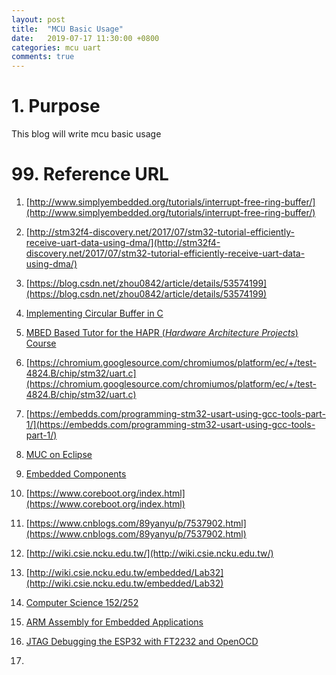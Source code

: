 ```yaml
---
layout: post
title:  "MCU Basic Usage"
date:   2019-07-17 11:30:00 +0800
categories: mcu uart
comments: true
---
```


# 1. Purpose

This blog will write mcu basic usage





# 99. Reference URL

1) [http://www.simplyembedded.org/tutorials/interrupt-free-ring-buffer/](http://www.simplyembedded.org/tutorials/interrupt-free-ring-buffer/)

2) [http://stm32f4-discovery.net/2017/07/stm32-tutorial-efficiently-receive-uart-data-using-dma/](http://stm32f4-discovery.net/2017/07/stm32-tutorial-efficiently-receive-uart-data-using-dma/)

3) [https://blog.csdn.net/zhou0842/article/details/53574199](https://blog.csdn.net/zhou0842/article/details/53574199)

4) [Implementing Circular Buffer in C](https://embedjournal.com/implementing-circular-buffer-embedded-c/)

5) [MBED Based Tutor for the HAPR (*Hardware Architecture Projects*) Course](https://www-users.cs.york.ac.uk/~pcc/MCP/HAPR-Course-web/)

6) [https://chromium.googlesource.com/chromiumos/platform/ec/+/test-4824.B/chip/stm32/uart.c](https://chromium.googlesource.com/chromiumos/platform/ec/+/test-4824.B/chip/stm32/uart.c)

7) [https://embedds.com/programming-stm32-usart-using-gcc-tools-part-1/](https://embedds.com/programming-stm32-usart-using-gcc-tools-part-1/)

8) [MUC on Eclipse](https://mcuoneclipse.com/)

9) [Embedded Components](http://www.steinerberg.com/EmbeddedComponents/home.htm)

10) [https://www.coreboot.org/index.html](https://www.coreboot.org/index.html)

11) [https://www.cnblogs.com/89yanyu/p/7537902.html](https://www.cnblogs.com/89yanyu/p/7537902.html)

12) [http://wiki.csie.ncku.edu.tw/](http://wiki.csie.ncku.edu.tw/)

13. [http://wiki.csie.ncku.edu.tw/embedded/Lab32](http://wiki.csie.ncku.edu.tw/embedded/Lab32)

14. [Computer Science 152/252](https://inst.eecs.berkeley.edu/~cs152/sp19/)

15. [ARM Assembly for Embedded Applications](http://www.cse.scu.edu/~dlewis/book3/)

16. [JTAG Debugging the ESP32 with FT2232 and OpenOCD](https://mcuoneclipse.com/2019/10/20/jtag-debugging-the-esp32-with-ft2232-and-openocd/)

17. 

    